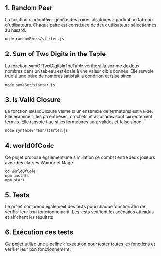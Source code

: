 ##  1. Random Peer

La fonction randomPeer génère des paires aléatoires à partir d'un tableau d'utilisateurs. Chaque paire est constituée de deux utilisateurs sélectionnés au hasard.

```
node randomPeers/starter.js
```

##  2. Sum of Two Digits in the Table

La fonction sumOfTwoDigitsInTheTable vérifie si la somme de deux nombres dans un tableau est égale à une valeur cible donnée. Elle renvoie true si une paire de nombres satisfait la condition et false sinon.

```
node someSet/starter.js
```

## 3. Is Valid Closure

La fonction isValidClosure vérifie si un ensemble de fermetures est valide. Elle examine si les parenthèses, crochets et accolades sont correctement fermés. Elle renvoie true si les fermetures sont valides et false sinon.

```
node syntaxeErreur/starter.js
```

## 4. worldOfCode

Ce projet propose également une simulation de combat entre deux joueurs avec des classes Warrior et Mage.

```
cd worldOfCode
npm install
npm start
```

## 5. Tests

Le projet comprend également des tests pour chaque fonction afin de vérifier leur bon fonctionnement. Les tests vérifient les scénarios attendus et affichent les résultats

## 6. Exécution des tests

Ce projet utilise une pipeline d'exécution pour tester toutes les fonctions et vérifier leur bon fonctionnement.
